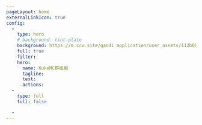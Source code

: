 ```yaml
---
pageLayout: home
externalLinkIcon: true
config:
  -
    type: hero
    # background: tint-plate
    background: https://m.ccw.site/gandi_application/user_assets/112b0b7697f2e2387b0c78cad7727b90.png
    full: true
    filter: 
    hero:
      name: KukeMC群组服
      tagline: 
      text: 
      actions:
  -
    type: full
    full: false

  -
---
```

